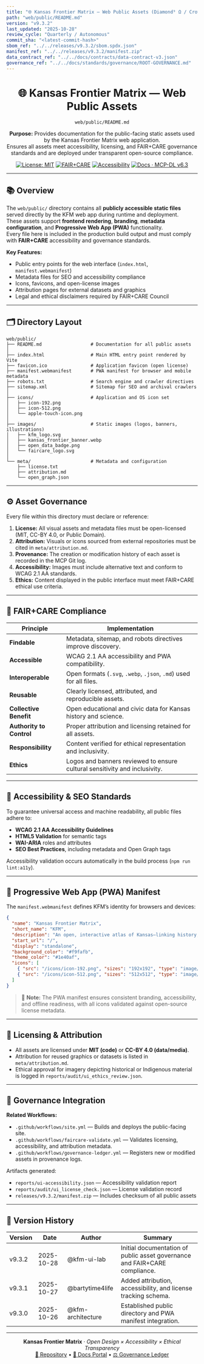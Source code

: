 ```yaml
---
title: "🌐 Kansas Frontier Matrix — Web Public Assets (Diamond⁹ Ω / Crown∞Ω Ultimate Certified)"
path: "web/public/README.md"
version: "v9.3.2"
last_updated: "2025-10-28"
review_cycle: "Quarterly / Autonomous"
commit_sha: "<latest-commit-hash>"
sbom_ref: "../../releases/v9.3.2/sbom.spdx.json"
manifest_ref: "../../releases/v9.3.2/manifest.zip"
data_contract_ref: "../../docs/contracts/data-contract-v3.json"
governance_ref: "../../docs/standards/governance/ROOT-GOVERNANCE.md"
---
```


<div align="center">

# 🌐 Kansas Frontier Matrix — **Web Public Assets**
`web/public/README.md`

**Purpose:** Provides documentation for the public-facing static assets used by the Kansas Frontier Matrix web application.  
Ensures all assets meet accessibility, licensing, and FAIR+CARE governance standards and are deployed under transparent open-source compliance.

[![License: MIT](https://img.shields.io/badge/License-MIT-green)](../../LICENSE)
[![FAIR+CARE](https://img.shields.io/badge/FAIR%2BCARE-Compliant-gold)](../../docs/standards/faircare-validation.md)
[![Accessibility](https://img.shields.io/badge/Accessibility-WCAG%202.1%20AA-blue)](https://www.w3.org/WAI/WCAG21/quickref/)
[![Docs · MCP-DL v6.3](https://img.shields.io/badge/Docs-MCP--DL%20v6.3-blue)](../../docs/architecture/repo-focus.md)

</div>

---

## 📚 Overview

The `web/public/` directory contains all **publicly accessible static files** served directly by the KFM web app during runtime and deployment.  
These assets support **frontend rendering**, **branding**, **metadata configuration**, and **Progressive Web App (PWA)** functionality.  
Every file here is included in the production build output and must comply with **FAIR+CARE** accessibility and governance standards.

**Key Features:**
- Public entry points for the web interface (`index.html`, `manifest.webmanifest`)  
- Metadata files for SEO and accessibility compliance  
- Icons, favicons, and open-license images  
- Attribution pages for external datasets and graphics  
- Legal and ethical disclaimers required by FAIR+CARE Council

---

## 🗂️ Directory Layout

```plaintext
web/public/
├── README.md                  # Documentation for all public assets
│
├── index.html                 # Main HTML entry point rendered by Vite
├── favicon.ico                # Application favicon (open license)
├── manifest.webmanifest       # PWA manifest for browser and mobile metadata
├── robots.txt                 # Search engine and crawler directives
├── sitemap.xml                # Sitemap for SEO and archival crawlers
│
├── icons/                     # Application and OS icon set
│   ├── icon-192.png
│   ├── icon-512.png
│   └── apple-touch-icon.png
│
├── images/                    # Static images (logos, banners, illustrations)
│   ├── kfm_logo.svg
│   ├── kansas_frontier_banner.webp
│   ├── open_data_badge.png
│   └── faircare_logo.svg
│
└── meta/                      # Metadata and configuration
    ├── license.txt
    ├── attribution.md
    └── open_graph.json
```

---

## ⚙️ Asset Governance

Every file within this directory must declare or reference:
1. **License:** All visual assets and metadata files must be open-licensed (MIT, CC-BY 4.0, or Public Domain).  
2. **Attribution:** Visuals or icons sourced from external repositories must be cited in `meta/attribution.md`.  
3. **Provenance:** The creation or modification history of each asset is recorded in the MCP Git log.  
4. **Accessibility:** Images must include alternative text and conform to WCAG 2.1 AA standards.  
5. **Ethics:** Content displayed in the public interface must meet FAIR+CARE ethical use criteria.

---

## 🧠 FAIR+CARE Compliance

| Principle | Implementation |
|------------|----------------|
| **Findable** | Metadata, sitemap, and robots directives improve discovery. |
| **Accessible** | WCAG 2.1 AA accessibility and PWA compatibility. |
| **Interoperable** | Open formats (`.svg`, `.webp`, `.json`, `.md`) used for all files. |
| **Reusable** | Clearly licensed, attributed, and reproducible assets. |
| **Collective Benefit** | Open educational and civic data for Kansas history and science. |
| **Authority to Control** | Proper attribution and licensing retained for all assets. |
| **Responsibility** | Content verified for ethical representation and inclusivity. |
| **Ethics** | Logos and banners reviewed to ensure cultural sensitivity and inclusivity. |

---

## 🧩 Accessibility & SEO Standards

To guarantee universal access and machine readability, all public files adhere to:
- **WCAG 2.1 AA Accessibility Guidelines**  
- **HTML5 Validation** for semantic tags  
- **WAI-ARIA** roles and attributes  
- **SEO Best Practices**, including metadata and Open Graph tags  

Accessibility validation occurs automatically in the build process (`npm run lint:a11y`).

---

## 🧱 Progressive Web App (PWA) Manifest

The `manifest.webmanifest` defines KFM’s identity for browsers and devices:

```json
{
  "name": "Kansas Frontier Matrix",
  "short_name": "KFM",
  "description": "An open, interactive atlas of Kansas—linking history, science, and AI insights.",
  "start_url": "/",
  "display": "standalone",
  "background_color": "#f9fafb",
  "theme_color": "#1e40af",
  "icons": [
    { "src": "/icons/icon-192.png", "sizes": "192x192", "type": "image/png" },
    { "src": "/icons/icon-512.png", "sizes": "512x512", "type": "image/png" }
  ]
}
```

> 🧭 **Note:** The PWA manifest ensures consistent branding, accessibility, and offline readiness, with all icons validated against open-source license metadata.

---

## 🧾 Licensing & Attribution

- All assets are licensed under **MIT (code)** or **CC-BY 4.0 (data/media)**.  
- Attribution for reused graphics or datasets is listed in `meta/attribution.md`.  
- Ethical approval for imagery depicting historical or Indigenous material is logged in `reports/audit/ui_ethics_review.json`.  

---

## 🧩 Governance Integration

**Related Workflows:**
- `.github/workflows/site.yml` — Builds and deploys the public-facing site.  
- `.github/workflows/faircare-validate.yml` — Validates licensing, accessibility, and attribution metadata.  
- `.github/workflows/governance-ledger.yml` — Registers new or modified assets in provenance logs.

Artifacts generated:
- `reports/ui-accessibility.json` — Accessibility validation report  
- `reports/audit/ui_license_check.json` — License validation record  
- `releases/v9.3.2/manifest.zip` — Includes checksum of all public assets  

---

## 🧾 Version History

| Version | Date       | Author             | Summary |
|----------|------------|--------------------|----------|
| v9.3.2   | 2025-10-28 | @kfm-ui-lab        | Initial documentation of public asset governance and FAIR+CARE compliance. |
| v9.3.1   | 2025-10-27 | @bartytime4life    | Added attribution, accessibility, and license tracking schema. |
| v9.3.0   | 2025-10-26 | @kfm-architecture  | Established public directory and PWA manifest integration. |

---

<div align="center">

**Kansas Frontier Matrix** · *Open Design × Accessibility × Ethical Transparency*  
[🔗 Repository](https://github.com/bartytime4life/Kansas-Frontier-Matrix) • [🧭 Docs Portal](../../docs/) • [⚖️ Governance Ledger](../../docs/standards/governance/)

</div>